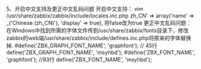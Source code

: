 5、开启中文支持及更正中文乱码问题
开启中文支持：
vim /usr/share/zabbix/zabbix/include/locales.inc.php
zh_CN' => array('name' => _('Chinese (zh_CN)'),        'display' => true),
将false改为true
更正中文乱码问题：
在Windows中找到所需的字体文件传到/usr/share/zabbix/fonts目录下，修改zabbix的web端/usr/share/zabbix/include/defines.inc.php将原来的字体替换掉.
#define('ZBX_GRAPH_FONT_NAME',          'graphfont'); // 45行
define('ZBX_GRAPH_FONT_NAME',           'msyhbd'); 
#define('ZBX_FONT_NAME', 'graphfont');                //93行
define('ZBX_FONT_NAME', 'msyhbd');